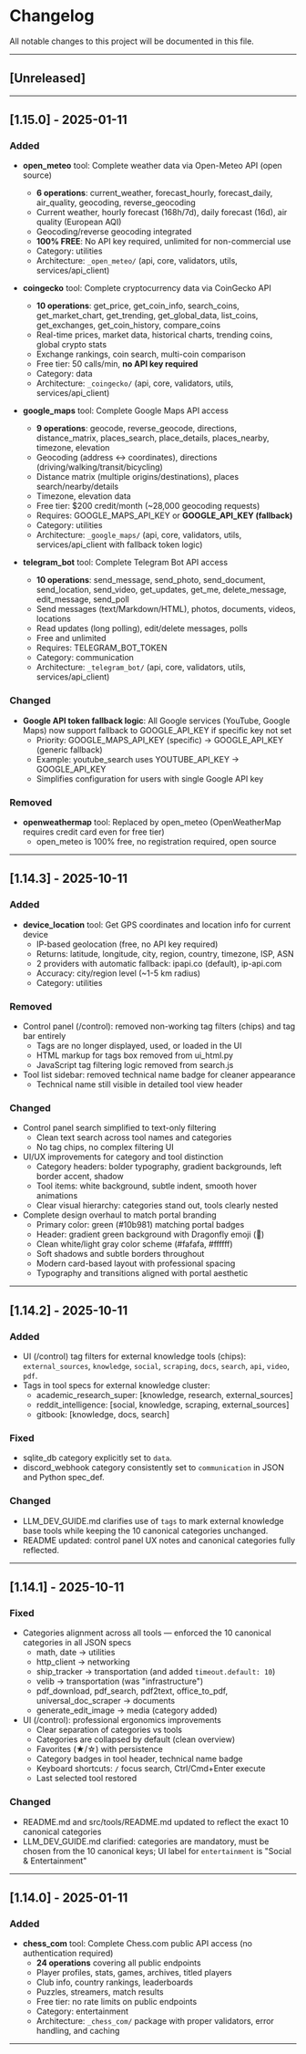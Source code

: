 # Changelog

All notable changes to this project will be documented in this file.

---

## [Unreleased]

---

## [1.15.0] - 2025-01-11

### Added
- **open_meteo** tool: Complete weather data via Open-Meteo API (open source)
  - **6 operations**: current_weather, forecast_hourly, forecast_daily, air_quality, geocoding, reverse_geocoding
  - Current weather, hourly forecast (168h/7d), daily forecast (16d), air quality (European AQI)
  - Geocoding/reverse geocoding integrated
  - **100% FREE**: No API key required, unlimited for non-commercial use
  - Category: utilities
  - Architecture: `_open_meteo/` (api, core, validators, utils, services/api_client)

- **coingecko** tool: Complete cryptocurrency data via CoinGecko API
  - **10 operations**: get_price, get_coin_info, search_coins, get_market_chart, get_trending, get_global_data, list_coins, get_exchanges, get_coin_history, compare_coins
  - Real-time prices, market data, historical charts, trending coins, global crypto stats
  - Exchange rankings, coin search, multi-coin comparison
  - Free tier: 50 calls/min, **no API key required**
  - Category: data
  - Architecture: `_coingecko/` (api, core, validators, utils, services/api_client)

- **google_maps** tool: Complete Google Maps API access
  - **9 operations**: geocode, reverse_geocode, directions, distance_matrix, places_search, place_details, places_nearby, timezone, elevation
  - Geocoding (address ↔ coordinates), directions (driving/walking/transit/bicycling)
  - Distance matrix (multiple origins/destinations), places search/nearby/details
  - Timezone, elevation data
  - Free tier: $200 credit/month (~28,000 geocoding requests)
  - Requires: GOOGLE_MAPS_API_KEY or **GOOGLE_API_KEY (fallback)**
  - Category: utilities
  - Architecture: `_google_maps/` (api, core, validators, utils, services/api_client with fallback token logic)

- **telegram_bot** tool: Complete Telegram Bot API access
  - **10 operations**: send_message, send_photo, send_document, send_location, send_video, get_updates, get_me, delete_message, edit_message, send_poll
  - Send messages (text/Markdown/HTML), photos, documents, videos, locations
  - Read updates (long polling), edit/delete messages, polls
  - Free and unlimited
  - Requires: TELEGRAM_BOT_TOKEN
  - Category: communication
  - Architecture: `_telegram_bot/` (api, core, validators, utils, services/api_client)

### Changed
- **Google API token fallback logic**: All Google services (YouTube, Google Maps) now support fallback to GOOGLE_API_KEY if specific key not set
  - Priority: GOOGLE_MAPS_API_KEY (specific) → GOOGLE_API_KEY (generic fallback)
  - Example: youtube_search uses YOUTUBE_API_KEY → GOOGLE_API_KEY
  - Simplifies configuration for users with single Google API key

### Removed
- **openweathermap** tool: Replaced by open_meteo (OpenWeatherMap requires credit card even for free tier)
  - open_meteo is 100% free, no registration required, open source

---

## [1.14.3] - 2025-10-11

### Added
- **device_location** tool: Get GPS coordinates and location info for current device
  - IP-based geolocation (free, no API key required)
  - Returns: latitude, longitude, city, region, country, timezone, ISP, ASN
  - 2 providers with automatic fallback: ipapi.co (default), ip-api.com
  - Accuracy: city/region level (~1-5 km radius)
  - Category: utilities

### Removed
- Control panel (/control): removed non-working tag filters (chips) and tag bar entirely
  - Tags are no longer displayed, used, or loaded in the UI
  - HTML markup for tags box removed from ui_html.py
  - JavaScript tag filtering logic removed from search.js
- Tool list sidebar: removed technical name badge for cleaner appearance
  - Technical name still visible in detailed tool view header

### Changed
- Control panel search simplified to text-only filtering
  - Clean text search across tool names and categories
  - No tag chips, no complex filtering UI
- UI/UX improvements for category and tool distinction
  - Category headers: bolder typography, gradient backgrounds, left border accent, shadow
  - Tool items: white background, subtle indent, smooth hover animations
  - Clear visual hierarchy: categories stand out, tools clearly nested
- Complete design overhaul to match portal branding
  - Primary color: green (#10b981) matching portal badges
  - Header: gradient green background with Dragonfly emoji (🐉)
  - Clean white/light gray color scheme (#fafafa, #ffffff)
  - Soft shadows and subtle borders throughout
  - Modern card-based layout with professional spacing
  - Typography and transitions aligned with portal aesthetic

---

## [1.14.2] - 2025-10-11

### Added
- UI (/control) tag filters for external knowledge tools (chips): `external_sources`, `knowledge`, `social`, `scraping`, `docs`, `search`, `api`, `video`, `pdf`.
- Tags in tool specs for external knowledge cluster:
  - academic_research_super: [knowledge, research, external_sources]
  - reddit_intelligence: [social, knowledge, scraping, external_sources]
  - gitbook: [knowledge, docs, search]

### Fixed
- sqlite_db category explicitly set to `data`.
- discord_webhook category consistently set to `communication` in JSON and Python spec_def.

### Changed
- LLM_DEV_GUIDE.md clarifies use of `tags` to mark external knowledge base tools while keeping the 10 canonical categories unchanged.
- README updated: control panel UX notes and canonical categories fully reflected.

---

## [1.14.1] - 2025-10-11

### Fixed
- Categories alignment across all tools — enforced the 10 canonical categories in all JSON specs
  - math, date → utilities
  - http_client → networking
  - ship_tracker → transportation (and added `timeout.default: 10`)
  - velib → transportation (was "infrastructure")
  - pdf_download, pdf_search, pdf2text, office_to_pdf, universal_doc_scraper → documents
  - generate_edit_image → media (category added)
- UI (/control): professional ergonomics improvements
  - Clear separation of categories vs tools
  - Categories are collapsed by default (clean overview)
  - Favorites (★/☆) with persistence
  - Category badges in tool header, technical name badge
  - Keyboard shortcuts: `/` focus search, Ctrl/Cmd+Enter execute
  - Last selected tool restored

### Changed
- README.md and src/tools/README.md updated to reflect the exact 10 canonical categories
- LLM_DEV_GUIDE.md clarified: categories are mandatory, must be chosen from the 10 canonical keys; UI label for `entertainment` is "Social & Entertainment"

---

## [1.14.0] - 2025-01-11

### Added
- **chess_com** tool: Complete Chess.com public API access (no authentication required)
  - **24 operations** covering all public endpoints
  - Player profiles, stats, games, archives, titled players
  - Club info, country rankings, leaderboards
  - Puzzles, streamers, match results
  - Free tier: no rate limits on public endpoints
  - Category: entertainment
  - Architecture: `_chess_com/` package with proper validators, error handling, and caching

---
